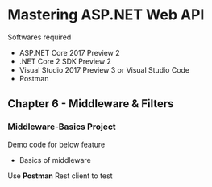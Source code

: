 # Mastering ASP.NET Web API

Softwares required

* ASP.NET Core 2017 Preview 2
* .NET Core 2 SDK Preview 2
* Visual Studio 2017 Preview 3 or Visual Studio Code
* Postman

## Chapter 6 - Middleware & Filters

### Middleware-Basics Project

Demo code for below feature

* Basics of middleware


Use **Postman** Rest client to test

